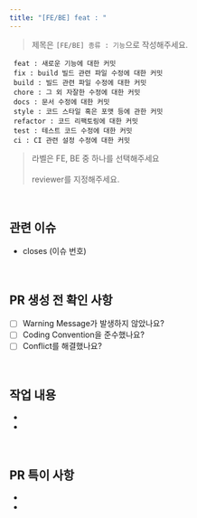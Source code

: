 ```yaml
---
title: "[FE/BE] feat : "
---
```


> 제목은 `[FE/BE] 종류 : 기능`으로 작성해주세요. <br>
```
 feat : 새로운 기능에 대한 커밋
 fix : build 빌드 관련 파일 수정에 대한 커밋
 build : 빌드 관련 파일 수정에 대한 커밋
 chore : 그 외 자잘한 수정에 대한 커밋
 docs : 문서 수정에 대한 커밋
 style : 코드 스타일 혹은 포맷 등에 관한 커밋
 refactor : 코드 리팩토링에 대한 커밋
 test : 테스트 코드 수정에 대한 커밋
 ci : CI 관련 설정 수정에 대한 커밋
```
> 라벨은 FE, BE 중 하나를 선택해주세요 <br><br>
> reviewer를 지정해주세요.

<br>

## 관련 이슈
- closes (이슈 번호)

<br>

## PR 생성 전 확인 사항
- [ ]  Warning Message가 발생하지 않았나요?
- [ ]  Coding Convention을 준수했나요?
- [ ]  Conflict를 해결했나요?

<br>

## 작업 내용
-
-

<br>

## PR 특이 사항
-
-
